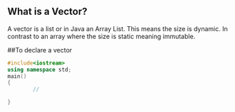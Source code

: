 ## What is a Vector?

A vector is a list or in Java an Array List. This means the size is dynamic. In contrast to an array where the size is static meaning immutable.


##To declare a vector
```cpp
#include<iostream>
using namespace std;
main()
{
		//

}
```
